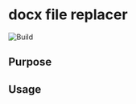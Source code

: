 # docx file replacer

![Build](https://github.com/w180112/replace-docx-field/workflows/Ci/badge.svg)

## Purpose

## Usage